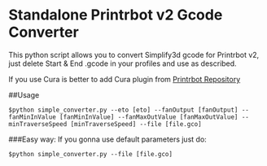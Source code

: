 # Standalone Printrbot v2 Gcode Converter

This python script allows you to convert Simplify3d gcode for Printrbot v2, just delete Start & End .gcode in your profiles and use as described.

If you use Cura is better to add Cura plugin from [Printrbot Repository](https://github.com/Printrbot/cura-simple2016-plugin)

##Usage

```$python simple_converter.py --eto [eto] --fanOutput [fanOutput] --fanMinInValue [fanMinInValue] --fanMaxOutValue [fanMaxOutValue] --minTraverseSpeed [minTraverseSpeed] --file [file.gco] ```

###Easy way:
If you gonna use default parameters just do:

```$python simple_converter.py --file [file.gco] ```
